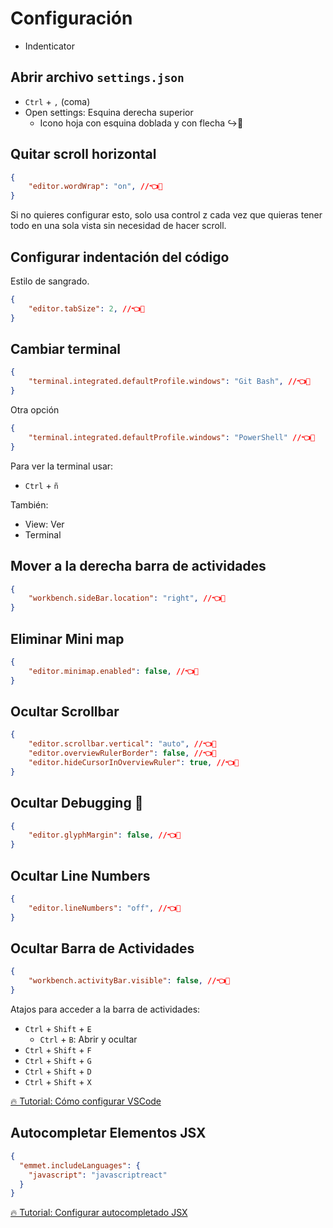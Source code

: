 # Configuración 

- Indenticator

## Abrir archivo `settings.json`

- `Ctrl` + `,` (coma)
 - Open settings: Esquina derecha superior
	 - Icono hoja con esquina doblada y con flecha ↪📄

## Quitar scroll horizontal 

```json
{
    "editor.wordWrap": "on", //👈👀
}
```

Si no quieres configurar esto, solo usa control z cada vez que quieras tener todo en una sola vista sin necesidad de hacer scroll. 

## Configurar indentación del código 

Estilo de sangrado. 
```json
{
	"editor.tabSize": 2, //👈👀
}
```

## Cambiar terminal  

```json
{
    "terminal.integrated.defaultProfile.windows": "Git Bash", //👈👀
}
```

Otra opción 
```json
{
	"terminal.integrated.defaultProfile.windows": "PowerShell" //👈👀
}
```

Para ver la terminal usar:  
- `Ctrl` + `ñ`

También:   
- View: Ver
- Terminal 

## Mover a la derecha barra de actividades

```json
{
    "workbench.sideBar.location": "right", //👈👀
}
```

## Eliminar Mini map 

```json
{
    "editor.minimap.enabled": false, //👈👀
}
```

## Ocultar Scrollbar  

```json
{
    "editor.scrollbar.vertical": "auto", //👈👀
    "editor.overviewRulerBorder": false, //👈👀
    "editor.hideCursorInOverviewRuler": true, //👈👀
}
```

## Ocultar Debugging 🔴

```json
{
    "editor.glyphMargin": false, //👈👀
}
```

## Ocultar Line Numbers

```json
{
    "editor.lineNumbers": "off", //👈👀
}
```

## Ocultar Barra de Actividades 

```json
{
    "workbench.activityBar.visible": false, //👈👀
}
```

Atajos para acceder a la barra de actividades: 
- `Ctrl` + `Shift` + `E` 
	- `Ctrl` + `B`: Abrir y ocultar 
- `Ctrl` + `Shift` + `F` 
- `Ctrl` + `Shift` + `G` 
- `Ctrl` + `Shift` + `D` 
- `Ctrl` + `Shift` + `X`

[🔥 Tutorial: Cómo configurar VSCode](https://www.youtube.com/watch?v=HiVnGgYudLY)

## Autocompletar Elementos JSX 

```json
{
  "emmet.includeLanguages": {
    "javascript": "javascriptreact"
  }
}
```

[🔥 Tutorial: Configurar autocompletado JSX](https://www.youtube.com/watch?v=jIjws68ATY8)